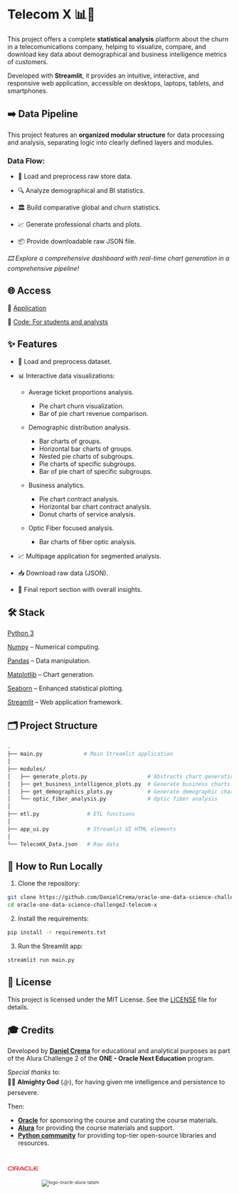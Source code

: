 # Telecom X 📊📡
This project offers a complete **statistical analysis** platform about the churn in a telecomunications company, helping to visualize, compare, and download key data about demographical and business intelligence metrics of customers.

Developed with **Streamlit**, it provides an intuitive, interactive, and responsive web application, accessible on desktops, laptops, tablets, and smartphones.

## ➡️ Data Pipeline
This project features an **organized modular structure** for data processing and analysis, separating logic into clearly defined layers and modules.

### Data Flow:
- 🛒 Load and preprocess raw store data.

- 🔍 Analyze demographical and BI statistics.

- 🏛️ Build comparative global and churn statistics.

- 📈 Generate professional charts and plots.

- 📦 Provide downloadable raw JSON file.

*🎞️ Explore a comprehensive dashboard with real-time chart generation in a comprehensive pipeline!*

## 🌐 Access
🔗 [Application](https://telecom-x.streamlit.app)

🔗 [Code: For students and analysts](https://github.com/DanielCrema/oracle-one-data-science-challenge2-telecom-x)

## ✨ Features
- 📂 Load and preprocess dataset.

- 📊 Interactive data visualizations:

    - Average ticket proportions analysis.
        - Pie chart churn visualization.
        - Bar of pie chart revenue comparison.

    - Demographic distribution analysis.
        - Bar charts of groups.
        - Horizontal bar charts of groups.
        - Nested pie charts of subgroups.
        - Pie charts of specific subgroups.
        - Bar of pie chart of specific subgroups.

    - Business analytics.
        - Pie chart contract analysis.
        - Horizontal bar chart contract analysis.
        - Donut charts of service analysis.

    - Optic Fiber focused analysis.
        - Bar charts of fiber optic analysis.

- 📈 Multipage application for segmented analysis.

- 📥 Download raw data (JSON).

- 📄 Final report section with overall insights.

## 🛠️ Stack
[Python 3](https://www.python.org)

[Numpy](https://numpy.org/) – Numerical computing.

[Pandas](https://pandas.pydata.org) – Data manipulation.

[Matplotlib](https://matplotlib.org) – Chart generation.

[Seaborn](https://seaborn.pydata.org) – Enhanced statistical plotting.

[Streamlit](https://streamlit.io) – Web application framework.


## 🗂️ Project Structure
```bash
.
├── main.py             # Main Streamlit application
│
├── modules/
│   ├── generate_plots.py                   # Abstracts chart generation
│   ├── get_business_intelligence_plots.py  # Generate business charts
│   ├── get_demographics_plots.py           # Generate demographic charts
│   └── optic_fiber_analysis.py             # Optic fiber analysis
│
├── etl.py               # ETL functions
│
├── app_ui.py            # Streamlit UI HTML elements
│
└── TelecomX_Data.json   # Raw data
```

## 📑 How to Run Locally
1. Clone the repository:

```bash
git clone https://github.com/DanielCrema/oracle-one-data-science-challenge2-telecom-x.git
cd oracle-one-data-science-challenge2-telecom-x
```

2. Install the requirements:

```bash
pip install -r requirements.txt
```

3. Run the Streamlit app:

```bash
streamlit run main.py
```

## 📝 License
This project is licensed under the MIT License. See the [LICENSE](LICENSE) file for details.

## 🎓 Credits
Developed by [**Daniel Crema**](https://github.com/DanielCrema) for educational and analytical purposes as part of the Alura Challenge 2 of the **ONE - Oracle Next Education** program.

*Special thanks* to:  
🕋🤲 **Almighty God** (ﷻ), for having given me intelligence and persistence to persevere.

Then:
- [**Oracle**](https://www.oracle.com/) for sponsoring the course and curating the course materials.
- [**Alura**](https://www.alura.com.br/) for providing the course materials and support.
- [**Python community**](https://www.python.org/) for providing top-tier open-source libraries and resources.


<img src="https://raw.githubusercontent.com/devicons/devicon/ca28c779441053191ff11710fe24a9e6c23690d6/icons/oracle/oracle-original.svg" alt="logo-oracle" style="width: 70px; font-size: 10px"/>  

<img src="https://moebius78.github.io/moebius78-sprint03-aluraONE.github.io/assets/Oracle_Alura.png" alt="logo-oracle-alura-latam" style="width: 115px; background: #FCFCFC; color: #333; font-size: 10px; padding: 2px 3px"/>